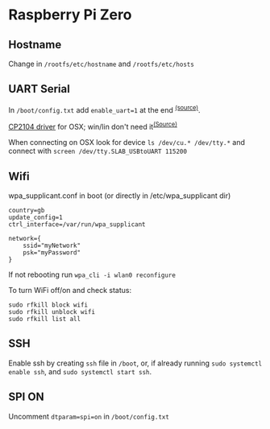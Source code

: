 
# Raspberry Pi Zero

## Hostname
Change in `/rootfs/etc/hostname` and `/rootfs/etc/hosts`

## UART Serial
In `/boot/config.txt` add `enable_uart=1` at the end <sup>[(source)](https://learn.adafruit.com/adafruit-piuart-usb-console-and-power-add-on-for-raspberry-pi)</sup>.

[CP2104 driver](https://www.silabs.com/products/development-tools/software/usb-to-uart-bridge-vcp-drivers) for OSX; win/lin don't need it<sup>[(Source)](https://learn.adafruit.com/adafruit-piuart-usb-console-and-power-add-on-for-raspberry-pi/setup-software)</sup>

When connecting on OSX look for device `ls /dev/cu.* /dev/tty.*` and connect with `screen /dev/tty.SLAB_USBtoUART 115200`

## Wifi

wpa_supplicant.conf in boot (or directly in /etc/wpa_supplicant dir)

    country=gb
    update_config=1
    ctrl_interface=/var/run/wpa_supplicant

    network={
        ssid="myNetwork"
        psk="myPassword"
    }

If not rebooting run `wpa_cli -i wlan0 reconfigure`

To turn WiFi off/on and check status:

    sudo rfkill block wifi
    sudo rfkill unblock wifi
    sudo rfkill list all


## SSH
Enable ssh by creating `ssh` file in `/boot`, or, if already running `sudo systemctl enable ssh`, and `sudo systemctl start ssh`.

## SPI ON
Uncomment `dtparam=spi=on` in `/boot/config.txt`